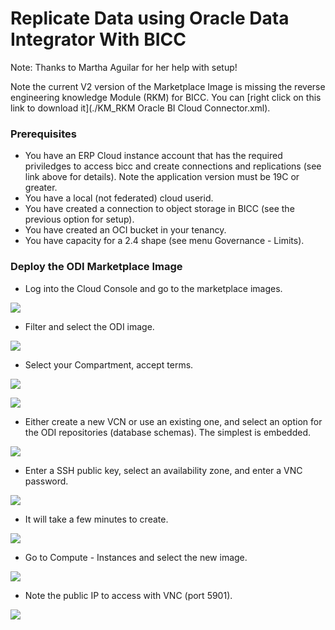 # **Replicate Data using Oracle Data Integrator With BICC**

Note:  Thanks to Martha Aguilar for her help with setup!

Note the current V2 version of the Marketplace Image is missing the reverse engineering knowledge Module (RKM) for BICC.  You can [right click on this link to download it](./KM_RKM Oracle BI Cloud Connector.xml).

### **Prerequisites**

- You have an ERP Cloud instance account that has the required priviledges to access bicc and create connections and replications (see link above for details).  Note the application version must be 19C or greater.
- You have a local (not federated) cloud userid.
- You have created a connection to object storage in BICC (see the previous option for setup).
- You have created an OCI bucket in your tenancy.
- You have capacity for a 2.4 shape (see menu Governance - Limits).

### **Deploy the ODI Marketplace Image**

- Log into the Cloud Console and go to the marketplace images.

![](images/063.png)

- Filter and select the ODI image.

![](images/064.png)

- Select your Compartment, accept terms.

![](images/065.png)

![](images/066.png)

- Either create a new VCN or use an existing one, and select an option for the ODI repositories (database schemas).  The simplest is embedded.

![](images/067.png)

- Enter a SSH public key, select an availability zone, and enter a VNC password.

![](images/068.png)

- It will take a few minutes to create.

![](images/069.png)

- Go to Compute - Instances and select the new image.

![](images/070.png)

- Note the public IP to access with VNC (port 5901).

![](images/071.png)


